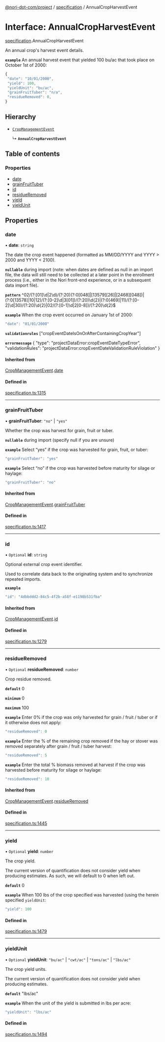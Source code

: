 [@nori-dot-com/project](../README.md) / [specification](../modules/specification.md) / AnnualCropHarvestEvent

# Interface: AnnualCropHarvestEvent

[specification](../modules/specification.md).AnnualCropHarvestEvent

An annual crop's harvest event details.

**`example`** An annual harvest event that yielded 100 bu/ac that took place on October 1st of 2000:

```js
{
 "date": "10/01/2000",
 "yield": 100,
 "yieldUnit": "bu/ac",
 "grainFruitTuber": "n/a",
 "residueRemoved": 0,
}
```

## Hierarchy

- [`CropManagementEvent`](specification.CropManagementEvent.md)

  ↳ **`AnnualCropHarvestEvent`**

## Table of contents

### Properties

- [date](specification.AnnualCropHarvestEvent.md#date)
- [grainFruitTuber](specification.AnnualCropHarvestEvent.md#grainfruittuber)
- [id](specification.AnnualCropHarvestEvent.md#id)
- [residueRemoved](specification.AnnualCropHarvestEvent.md#residueremoved)
- [yield](specification.AnnualCropHarvestEvent.md#yield)
- [yieldUnit](specification.AnnualCropHarvestEvent.md#yieldunit)

## Properties

### date

• **date**: `string`

The date the crop event happened (formatted as MM/DD/YYYY and YYYY > 2000 and YYYY < 2100).

**`nullable`** during import (note: when dates are defined as null in an import file, the data will still need to be collected at a later point in the enrollment process (i.e., either in the Nori front-end experience, or in a subsequent data import file).

**`pattern`** ^02\/(?:[01]\d|2\d)\/(?:20)(?:0[048]|[13579][26]|[2468][048])|(?:0[13578]|10|12)\/(?:[0-2]\d|3[01])\/(?:20)\d{2}|(?:0[469]|11)\/(?:[0-2]\d|30)\/(?:20)\d{2}|02\/(?:[0-1]\d|2[0-8])\/(?:20)\d{2}$

**`example`** When the crop event occurred on January 1st of 2000:

```js
"date": "01/01/2000"
```

**`validationrules`** ["cropEventDateIsOnOrAfterContainingCropYear"]

**`errormessage`**
{
"type": "projectDataError:cropEventDateTypeError",
"validationRules": "projectDataError:cropEventDateValidationRuleViolation"
}

#### Inherited from

[CropManagementEvent](specification.CropManagementEvent.md).[date](specification.CropManagementEvent.md#date)

#### Defined in

[specification.ts:1315](https://github.com/nori-dot-eco/nori-dot-com/blob/8ea14b1/packages/project/src/specification.ts#L1315)

___

### grainFruitTuber

• **grainFruitTuber**: ``"no"`` \| ``"yes"``

Whether the crop was harvest for grain, fruit or tuber.

**`nullable`** during import (specify null if you are unsure)

**`example`** Select “yes” if the crop was harvested for grain, fruit, or tuber:

```js
"grainFruitTuber": "yes"
```

**`example`** Select “no” if the crop was harvested before maturity for silage or haylage:

```js
"grainFruitTuber": "no"
```

#### Inherited from

[CropManagementEvent](specification.CropManagementEvent.md).[grainFruitTuber](specification.CropManagementEvent.md#grainfruittuber)

#### Defined in

[specification.ts:1417](https://github.com/nori-dot-eco/nori-dot-com/blob/8ea14b1/packages/project/src/specification.ts#L1417)

___

### id

• `Optional` **id**: `string`

Optional external crop event identifier.

Used to correlate data back to the originating system and to synchronize repeated imports.

**`example`**

```js
"id": "4dbbddd2-84c5-4f2b-a58f-e1198b531fba"
```

#### Inherited from

[CropManagementEvent](specification.CropManagementEvent.md).[id](specification.CropManagementEvent.md#id)

#### Defined in

[specification.ts:1279](https://github.com/nori-dot-eco/nori-dot-com/blob/8ea14b1/packages/project/src/specification.ts#L1279)

___

### residueRemoved

• `Optional` **residueRemoved**: `number`

Crop residue removed.

**`default`** 0

**`minimum`** 0

**`maximum`** 100

**`example`** Enter 0% if the crop was only harvested for grain / fruit / tuber or if it otherwise does not apply:

```js
"residueRemoved": 0
```

**`example`** Enter the % of the remaining crop removed if the hay or stover was removed separately after grain / fruit / tuber harvest:

```js
"residueRemoved": 5
```

**`example`** Enter the total % biomass removed at harvest if the crop was harvested before maturity for silage or haylage:

```js
"residueRemoved": 10
```

#### Inherited from

[CropManagementEvent](specification.CropManagementEvent.md).[residueRemoved](specification.CropManagementEvent.md#residueremoved)

#### Defined in

[specification.ts:1445](https://github.com/nori-dot-eco/nori-dot-com/blob/8ea14b1/packages/project/src/specification.ts#L1445)

___

### yield

• `Optional` **yield**: `number`

The crop yield.

The current version of quantification does not consider yield when producing estimates. As such, we will default to 0 when left out.

**`default`** 0

**`example`** When 100 lbs of the crop specified was harvested (using the herein specified `yieldUnit`:

```js
"yield": 100
```

#### Defined in

[specification.ts:1479](https://github.com/nori-dot-eco/nori-dot-com/blob/8ea14b1/packages/project/src/specification.ts#L1479)

___

### yieldUnit

• `Optional` **yieldUnit**: ``"bu/ac"`` \| ``"cwt/ac"`` \| ``"tons/ac"`` \| ``"lbs/ac"``

The crop yield units.

The current version of quantification does not consider yield when producing estimates.

**`default`** "lbs/ac"

**`example`** When the unit of the yield is submitted in lbs per acre:

```js
"yieldUnit": "lbs/ac"
```

#### Defined in

[specification.ts:1494](https://github.com/nori-dot-eco/nori-dot-com/blob/8ea14b1/packages/project/src/specification.ts#L1494)
